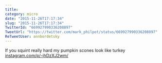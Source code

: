 ```yaml
---
title: 
category: micro
date: "2015-11-26T17:17:34"
slug: "2015-11-26T17:17:34"
TwitterId: "669927990336208897"
TweetUrl: "https://twitter.com/mark_philpot/status/669927990336208897"
ReTweetUser: annbordetsky
---
```


<i class="fa fa-retweet" aria-hidden="true"></i> If you squint really hard my
pumpkin scones look like turkey
[instagram.com/p/-jhDzXJ2wm/](https://instagram.com/p/-jhDzXJ2wm/)
